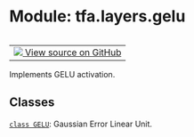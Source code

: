 <div itemscope itemtype="http://developers.google.com/ReferenceObject">
<meta itemprop="name" content="tfa.layers.gelu" />
<meta itemprop="path" content="Stable" />
</div>

# Module: tfa.layers.gelu


<table class="tfo-notebook-buttons tfo-api" align="left">

<td>
  <a target="_blank" href="https://github.com/tensorflow/addons/tree/r0.7/tensorflow_addons/layers/gelu.py">
    <img src="https://www.tensorflow.org/images/GitHub-Mark-32px.png" />
    View source on GitHub
  </a>
</td></table>



Implements GELU activation.



## Classes

[`class GELU`](../../tfa/layers/GELU.md): Gaussian Error Linear Unit.



